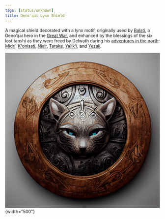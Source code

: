 ```yaml
---
tags: [status/unknown]
title: Deno'qai Lynx Shield
---
```


A magical shield decorated with a lynx motif, originally used by [Balati](<../../../../people/historical-figures/balati.md>), a Deno’qai hero in the [Great War](<../../../../events/1500s/great-war.md>), and enhanced by the blessings of the six lost tanshi as they were freed by Delwath during his [adventures in the north](<../../session-notes/session-53-dufr.md>): [Midri](<../../../../cosmology/gods/tanshi/meswati/midri.md>), [K'onisati](<../../../../cosmology/gods/tanshi/meswati/k-onisati.md>), [Nisir](<../../../../cosmology/gods/tanshi/meswati/nisir.md>), [Taraka](<../../../../cosmology/gods/tanshi/meswati/taraka.md>), [Yalik'i](<../../../../cosmology/gods/tanshi/meswati/yalik-i.md>), and [Yezali](<../../../../cosmology/gods/tanshi/meswati/yezali.md>).

![Lynx Shield](../../../../assets/lynx-shield.png){width="500"}